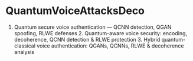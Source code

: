 # QuantumVoiceAttacksDeco
1. Quantum secure voice authentication — QCNN detection, QGAN spoofing, RLWE defenses  2. Quantum-aware voice security: encoding, decoherence, QCNN detection &amp; RLWE protection  3. Hybrid quantum-classical voice authentication: QGANs, QCNNs, RLWE &amp; decoherence analysis
